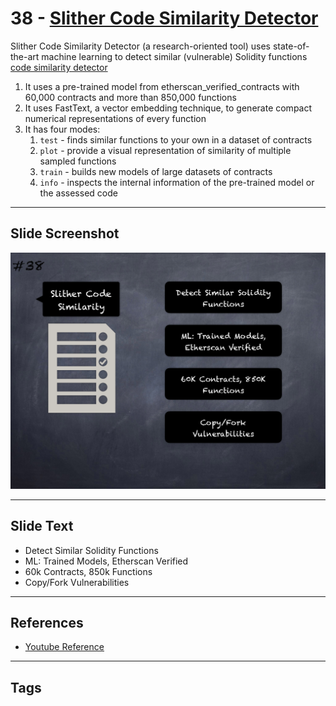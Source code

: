 
# 38 - [Slither Code Similarity Detector](./Slither%20Code%20Similarity%20Detector.md)

Slither Code Similarity Detector (a research-oriented tool) uses state-of-the-art machine learning to detect similar (vulnerable) Solidity functions [code similarity detector](https://blog.trailofbits.com/2020/10/23/efficient-audits-with-machine-learning-and-slither-simil/)
1. It uses a pre-trained model from etherscan_verified_contracts with 60,000 contracts and more than 850,000 functions
2. It uses FastText, a vector embedding technique, to generate compact numerical representations of every function
3. It has four modes: 
	1. `test` - finds similar functions to your own in a dataset of contracts 
	2. `plot` - provide a visual representation of similarity of multiple sampled functions 
	3. `train` - builds new models of large datasets of contracts
	4. `info` - inspects the internal information of the pre-trained model or the assessed code
___
## Slide Screenshot
![038.png](../../images/6.%20Audit%20Techniques%20and%20Tools%20101/038.png)
___
## Slide Text
- Detect Similar Solidity Functions
- ML: Trained Models, Etherscan Verified
- 60k Contracts, 850k Functions
- Copy/Fork Vulnerabilities
___
## References
- [Youtube Reference](https://youtu.be/QstpNY1IuqM?t=1259)
___
## Tags
